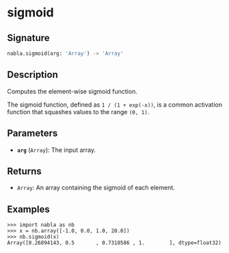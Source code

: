 # sigmoid

## Signature

```python
nabla.sigmoid(arg: 'Array') -> 'Array'
```

## Description

Computes the element-wise sigmoid function.

The sigmoid function, defined as `1 / (1 + exp(-x))`, is a common
activation function that squashes values to the range `(0, 1)`.

## Parameters

- **`arg`** (`Array`): The input array.

## Returns

- `Array`: An array containing the sigmoid of each element.

## Examples

```pycon
>>> import nabla as nb
>>> x = nb.array([-1.0, 0.0, 1.0, 20.0])
>>> nb.sigmoid(x)
Array([0.26894143, 0.5       , 0.7310586 , 1.        ], dtype=float32)
```
